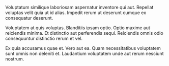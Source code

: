 Voluptatum similique laboriosam aspernatur inventore qui aut. Repellat voluptas velit quia ut id alias. Impedit rerum ut deserunt cumque ex consequatur deserunt.
 Voluptatem at quis voluptas. Blanditiis ipsam optio. Optio maxime aut reiciendis minima. Et distinctio aut perferendis sequi. Reiciendis omnis odio consequuntur distinctio rerum et vel.
 Ex quia accusamus quae et. Vero aut ea. Quam necessitatibus voluptatem sunt omnis non deleniti et. Laudantium voluptatem unde aut rerum nesciunt nostrum.